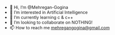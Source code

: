 - 👋 Hi, I’m @Mehregan-Gogina
- 👀 I’m interested in Artificial Intelligence 
- 🌱 I’m currently learning c & c++
- 💞️ I’m looking to collaborate on NOTHING!
- 📫 How to reach me mehregangogina@gmail.com

<!---
Mehregan-Gogina/Mehregan-Gogina is a ✨ special ✨ repository because its `README.md` (this file) appears on your GitHub profile.
You can click the Preview link to take a look at your changes.
--->
